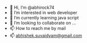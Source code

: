 - 👋 Hi, I’m @abhirock74
- 👀 I’m interested in web developer 
- 🌱 I’m currently learning java script
- 💞️ I’m looking to collaborate on ...
- 📫 How to reach me by mail
- 📫 abhishek.suvaidyam@gmail.com 

<!---
abhirock74/abhirock74 is a ✨ special ✨ repository because its `README.md` (this file) appears on your GitHub profile.
You can click the Preview link to take a look at your changes.
--->
